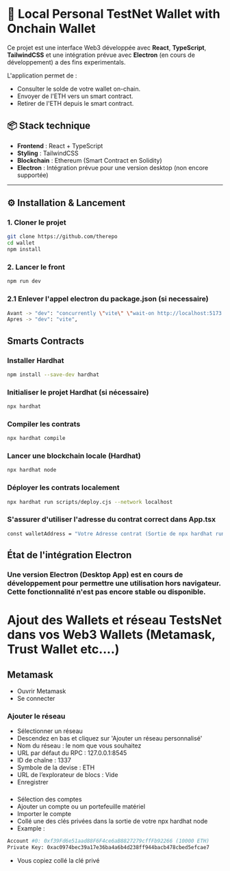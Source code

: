 # 💸 Local Personal TestNet Wallet with Onchain Wallet

Ce projet est une interface Web3 développée avec **React**, **TypeScript**, **TailwindCSS** et une intégration prévue avec **Electron** (en cours de développement) a des fins experimentals.

L'application permet de :
- Consulter le solde de votre wallet on-chain.
- Envoyer de l'ETH vers un smart contract.
- Retirer de l'ETH depuis le smart contract.

## 📦 Stack technique

- **Frontend** : React + TypeScript
- **Styling** : TailwindCSS
- **Blockchain** : Ethereum (Smart Contract en Solidity)
- **Electron** : Intégration prévue pour une version desktop (non encore supportée)

---

## ⚙️ Installation & Lancement

### 1. Cloner le projet

```bash
git clone https://github.com/therepo
cd wallet
npm install
```

### 2. Lancer le front
```bash
npm run dev
```
### 2.1 Enlever l'appel electron du package.json (si necessaire)
```bash 
Avant -> "dev": "concurrently \"vite\" \"wait-on http://localhost:5173 && electron electron/main.js\"",
Apres -> "dev": "vite",
```

## Smarts Contracts

### Installer Hardhat
```bash
npm install --save-dev hardhat
```

###  Initialiser le projet Hardhat (si nécessaire)
```bash
npx hardhat
```

### Compiler les contrats
```bash
npx hardhat compile
```

### Lancer une blockchain locale (Hardhat)
```bash
npx hardhat node
```

### Déployer les contrats localement
```bash
npx hardhat run scripts/deploy.cjs --network localhost
```

### S'assurer d'utiliser l'adresse du contrat correct dans App.tsx
```bash
const walletAddress = "Votre Adresse contrat (Sortie de npx hardhat run scripts/deploy.cjs --network localhost)";
```

##  État de l'intégration Electron
### Une version Electron (Desktop App) est en cours de développement pour permettre une utilisation hors navigateur. Cette fonctionnalité n'est pas encore stable ou disponible.

# Ajout des Wallets et réseau TestsNet dans vos Web3 Wallets (Metamask, Trust Wallet etc....)

## Metamask 
- Ouvrir Metamask
- Se connecter

### Ajouter le réseau
- Sélectionner un réseau
- Descendez en bas et cliquez sur 'Ajouter un réseau personnalisé'
- Nom du réseau : le nom que vous souhaitez
- URL par défaut du RPC : 127.0.0.1:8545
- ID de chaîne : 1337
- Symbole de la devise : ETH
- URL de l’explorateur de blocs : Vide
- Enregistrer

###
- Sélection des comptes 
- Ajouter un compte ou un portefeuille matériel
- Importer le compte
- Collé une des clés privées dans la sortie de votre npx hardhat node
- Example : 
```bash
Account #0: 0xf39Fd6e51aad88F6F4ce6aB8827279cffFb92266 (10000 ETH)
Private Key: 0xac0974bec39a17e36ba4a6b4d238ff944bacb478cbed5efcae7
```
- Vous copiez collé la clé privé
